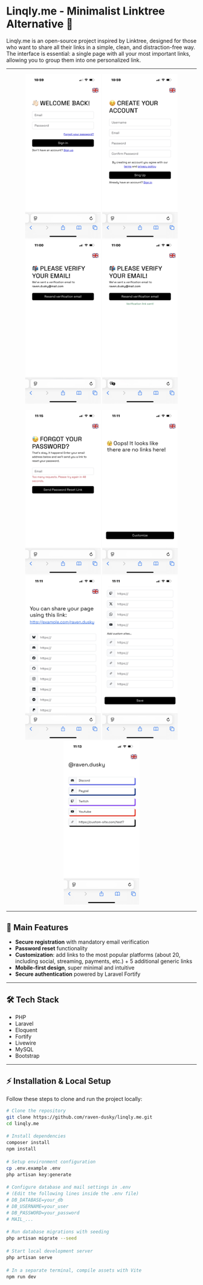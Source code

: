 # Linqly.me - Minimalist Linktree Alternative 🌟

Linqly.me is an open-source project inspired by Linktree, designed for those who want to share all their links in a simple, clean, and distraction-free way. The interface is essential: a single page with all your most important links, allowing you to group them into one personalized link.

---

<p align="center">
  <img src="screenshots/IMG_0273.jpg" width="200"/>
  <img src="screenshots/IMG_0274.jpg" width="200"/>
  <img src="screenshots/IMG_0275.jpg" width="200"/>
  <img src="screenshots/IMG_0276.jpg" width="200"/>
</p>

<p align="center">
  <img src="screenshots/IMG_0281.jpg" width="200"/>
  <img src="screenshots/IMG_0277.jpg" width="200"/>
  <img src="screenshots/IMG_0278.jpg" width="200"/>
  <img src="screenshots/IMG_0279.jpg" width="200"/>
  <img src="screenshots/IMG_0280.jpg" width="200"/>
</p>

---

## 🚀 Main Features

- **Secure registration** with mandatory email verification  
- **Password reset** functionality  
- **Customization**: add links to the most popular platforms (about 20, including social, streaming, payments, etc.) + 5 additional generic links  
- **Mobile-first design**, super minimal and intuitive  
- **Secure authentication** powered by Laravel Fortify  

---

## 🛠 Tech Stack

- PHP
- Laravel
- Eloquent
- Fortify
- Livewire
- MySQL
- Bootstrap

---

## ⚡ Installation & Local Setup

Follow these steps to clone and run the project locally:

```bash
# Clone the repository
git clone https://github.com/raven-dusky/linqly.me.git
cd linqly.me

# Install dependencies
composer install
npm install

# Setup environment configuration
cp .env.example .env
php artisan key:generate

# Configure database and mail settings in .env
# (Edit the following lines inside the .env file)
# DB_DATABASE=your_db
# DB_USERNAME=your_user
# DB_PASSWORD=your_password
# MAIL_...

# Run database migrations with seeding
php artisan migrate --seed

# Start local development server
php artisan serve

# In a separate terminal, compile assets with Vite
npm run dev
```
